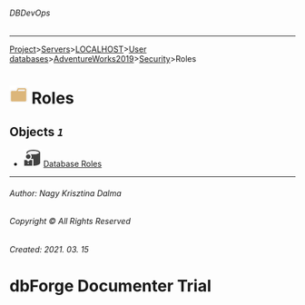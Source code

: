 ###### DBDevOps
___
[Project](../../../../../../startpage.md)>[Servers](../../../../../Servers.md)>[LOCALHOST](../../../../LOCALHOST.md)>[User databases](../../../UserDatabases.md)>[AdventureWorks2019](../../AdventureWorks2019.md)>[Security](../Security.md)>Roles


# ![logo](../../../../../../Images/folder.svg) Roles



## <a name="#Objects"></a>Objects _`1`_
- ![DatabaseRole](../../../../../../Images/DatabaseRole.svg) [Database Roles](DatabaseRoles/DatabaseRoles.md)


___
###### Author: Nagy Krisztina Dalma
###### Copyright © All Rights Reserved
###### Created: 2021. 03. 15

# dbForge Documenter Trial